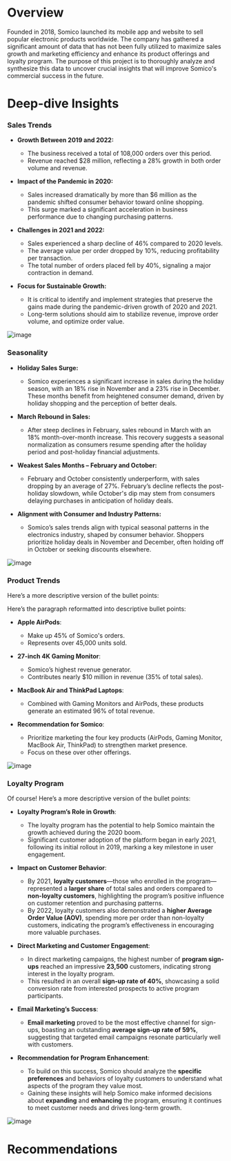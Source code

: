 # Overview
Founded in 2018, Somico launched its mobile app and website to sell popular electronic products worldwide. The company has gathered a significant amount of data that has not been fully utilized to maximize sales growth and marketing efficiency and enhance its product offerings and loyalty program. The purpose of this project is to thoroughly analyze and synthesize this data to uncover crucial insights that will improve Somico's commercial success in the future.

# Deep-dive Insights

### Sales Trends
- **Growth Between 2019 and 2022:**  
  - The business received a total of 108,000 orders over this period.  
  - Revenue reached $28 million, reflecting a 28% growth in both order volume and revenue.  

- **Impact of the Pandemic in 2020:**  
  - Sales increased dramatically by more than $6 million as the pandemic shifted consumer behavior toward online shopping.  
  - This surge marked a significant acceleration in business performance due to changing purchasing patterns.  

- **Challenges in 2021 and 2022:**  
  - Sales experienced a sharp decline of 46% compared to 2020 levels.  
  - The average value per order dropped by 10%, reducing profitability per transaction.  
  - The total number of orders placed fell by 40%, signaling a major contraction in demand.  

- **Focus for Sustainable Growth:**  
  - It is critical to identify and implement strategies that preserve the gains made during the pandemic-driven growth of 2020 and 2021.  
  - Long-term solutions should aim to stabilize revenue, improve order volume, and optimize order value.  

![image](https://github.com/user-attachments/assets/e601df74-ab20-4744-b065-c4a9a5859a76) 

### Seasonality
- **Holiday Sales Surge:**  
  - Somico experiences a significant increase in sales during the holiday season, with an 18% rise in November and a 23% rise in December. These months benefit from heightened consumer demand, driven by holiday shopping and the perception of better deals.  

- **March Rebound in Sales:**  
  - After steep declines in February, sales rebound in March with an 18% month-over-month increase. This recovery suggests a seasonal normalization as consumers resume spending after the holiday period and post-holiday financial adjustments.  

- **Weakest Sales Months – February and October:**  
  - February and October consistently underperform, with sales dropping by an average of 27%. February’s decline reflects the post-holiday slowdown, while October's dip may stem from consumers delaying purchases in anticipation of holiday deals.  

- **Alignment with Consumer and Industry Patterns:**  
  - Somico’s sales trends align with typical seasonal patterns in the electronics industry, shaped by consumer behavior. Shoppers prioritize holiday deals in November and December, often holding off in October or seeking discounts elsewhere.

![image](https://github.com/user-attachments/assets/14344633-9bfa-4a44-bc30-748df1e0d33d)

### Product Trends
Here’s a more descriptive version of the bullet points:  

Here’s the paragraph reformatted into descriptive bullet points:

- **Apple AirPods**:
  - Make up 45% of Somico's orders.
  - Represents over 45,000 units sold.
  
- **27-inch 4K Gaming Monitor**:
  - Somico’s highest revenue generator.
  - Contributes nearly $10 million in revenue (35% of total sales).

- **MacBook Air and ThinkPad Laptops**:
  - Combined with Gaming Monitors and AirPods, these products generate an estimated 96% of total revenue.

- **Recommendation for Somico**:
  - Prioritize marketing the four key products (AirPods, Gaming Monitor, MacBook Air, ThinkPad) to strengthen market presence.
  - Focus on these over other offerings.

![image](https://github.com/user-attachments/assets/766c038d-61c5-4a69-b0f4-4eb11849792d)

### Loyalty Program
Of course! Here’s a more descriptive version of the bullet points:

- **Loyalty Program’s Role in Growth**:
  - The loyalty program has the potential to help Somico maintain the growth achieved during the 2020 boom.
  - Significant customer adoption of the platform began in early 2021, following its initial rollout in 2019, marking a key milestone in user engagement.

- **Impact on Customer Behavior**:
  - By 2021, **loyalty customers**—those who enrolled in the program—represented a **larger share** of total sales and orders compared to **non-loyalty customers**, highlighting the program’s positive influence on customer retention and purchasing patterns.
  - By 2022, loyalty customers also demonstrated a **higher Average Order Value (AOV)**, spending more per order than non-loyalty customers, indicating the program’s effectiveness in encouraging more valuable purchases.

- **Direct Marketing and Customer Engagement**:
  - In direct marketing campaigns, the highest number of **program sign-ups** reached an impressive **23,500** customers, indicating strong interest in the loyalty program.
  - This resulted in an overall **sign-up rate of 40%**, showcasing a solid conversion rate from interested prospects to active program participants.

- **Email Marketing’s Success**:
  - **Email marketing** proved to be the most effective channel for sign-ups, boasting an outstanding **average sign-up rate of 59%**, suggesting that targeted email campaigns resonate particularly well with customers.

- **Recommendation for Program Enhancement**:
  - To build on this success, Somico should analyze the **specific preferences** and behaviors of loyalty customers to understand what aspects of the program they value most.
  - Gaining these insights will help Somico make informed decisions about **expanding** and **enhancing** the program, ensuring it continues to meet customer needs and drives long-term growth.

![image](https://github.com/user-attachments/assets/86610b89-d7b1-4f58-9b5a-57c2d6c39ef9)


# Recommendations


